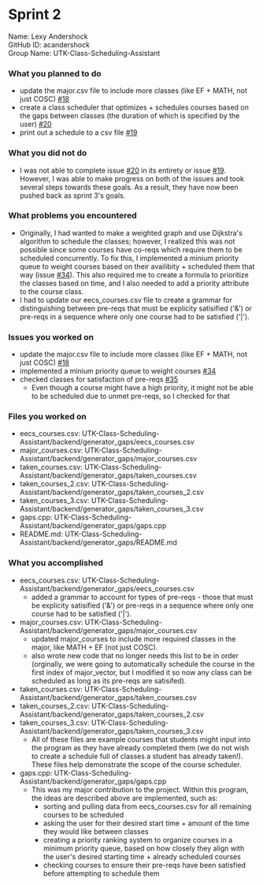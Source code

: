 # Sprint 2

Name: Lexy Andershock</br>
GitHub ID: acandershock</br>
Group Name: UTK-Class-Scheduling-Assistant</br>

### What you planned to do
- update the major.csv file to include more classes (like EF + MATH, not just COSC) [#18](https://github.com/utk-cs340-fall24/UTK-Class-Scheduling-Assistant/issues/18)
- create a class scheduler that optimizes + schedules courses based on the gaps between classes (the duration of which is specified by the user) [#20](https://github.com/utk-cs340-fall24/UTK-Class-Scheduling-Assistant/issues/20)
- print out a schedule to a csv file [#19](https://github.com/utk-cs340-fall24/UTK-Class-Scheduling-Assistant/issues/19)

### What you did not do
- I was not able to complete issue [#20](https://github.com/utk-cs340-fall24/UTK-Class-Scheduling-Assistant/issues/20) in its entirety or issue [#19](https://github.com/utk-cs340-fall24/UTK-Class-Scheduling-Assistant/issues/19). However, I was able to make progress on both of the issues and took several steps towards these goals. As a result, they have now been pushed back as sprint 3's goals.

### What problems you encountered
- Originally, I had wanted to make a weighted graph and use Dijkstra's algorithm to schedule the classes; however, I realized this was not possible since some courses have co-reqs which require them to be scheduled concurrently. To fix this, I implemented a minium priority queue to weight courses based on their availibity + scheduled them that way (issue [#34](https://github.com/utk-cs340-fall24/UTK-Class-Scheduling-Assistant/issues/34)). This also required me to create a formula to prioritize the classes based on time, and I also needed to add a priority attribute to the course class.
- I had to update our eecs_courses.csv file to create a grammar for distinguishing between pre-reqs that must be explicity satisified ('&') or pre-reqs in a sequence where only one course had to be satisfied ('|').

### Issues you worked on
- update the major.csv file to include more classes (like EF + MATH, not just COSC) [#18](https://github.com/utk-cs340-fall24/UTK-Class-Scheduling-Assistant/issues/18)
- implemented a minium priority queue to weight courses [#34](https://github.com/utk-cs340-fall24/UTK-Class-Scheduling-Assistant/issues/34)
- checked classes for satisfaction of pre-reqs [#35](https://github.com/utk-cs340-fall24/UTK-Class-Scheduling-Assistant/issues/35)
  * Even though a course might have a high priority, it might not be able to be scheduled due to unmet pre-reqs, so I checked for that

### Files you worked on
- eecs_courses.csv: UTK-Class-Scheduling-Assistant/backend/generator_gaps/eecs_courses.csv
- major_courses.csv: UTK-Class-Scheduling-Assistant/backend/generator_gaps/major_courses.csv
- taken_courses.csv: UTK-Class-Scheduling-Assistant/backend/generator_gaps/taken_courses.csv
- taken_courses_2.csv: UTK-Class-Scheduling-Assistant/backend/generator_gaps/taken_courses_2.csv
- taken_courses_3.csv: UTK-Class-Scheduling-Assistant/backend/generator_gaps/taken_courses_3.csv
- gaps.cpp: UTK-Class-Scheduling-Assistant/backend/generator_gaps/gaps.cpp
- README.md: UTK-Class-Scheduling-Assistant/backend/generator_gaps/README.md

### What you accomplished
- eecs_courses.csv: UTK-Class-Scheduling-Assistant/backend/generator_gaps/eecs_courses.csv
   * added a grammar to account for types of pre-reqs - those that must be explicity satisified ('&') or pre-reqs in a sequence where only one course had to be satisfied ('|').
- major_courses.csv: UTK-Class-Scheduling-Assistant/backend/generator_gaps/major_courses.csv
  * updated major_courses to include more required classes in the major, like MATH + EF (not just COSC).
  * also wrote new code that no longer needs this list to be in order (orginally, we were going to automatically schedule the course in the first index of major_vector, but I modified it so now any class can be scheduled as long as its pre-reqs are satisifed).
- taken_courses.csv: UTK-Class-Scheduling-Assistant/backend/generator_gaps/taken_courses.csv
- taken_courses_2.csv: UTK-Class-Scheduling-Assistant/backend/generator_gaps/taken_courses_2.csv
- taken_courses_3.csv: UTK-Class-Scheduling-Assistant/backend/generator_gaps/taken_courses_3.csv
  * All of these files are example courses that students might input into the program as they have already completed them (we do not wish to create a schedule full of classes a student has already taken!). These files help demonstrate the scope of the course scheduler.
- gaps.cpp: UTK-Class-Scheduling-Assistant/backend/generator_gaps/gaps.cpp
  * This was my major contribution to the project. Within this program, the ideas are described above are implemented, such as:
     * sorting and pulling data from eecs_courses.csv for all remaining courses to be scheduled
     * asking the user for their desired start time + amount of the time they would like between classes
     * creating a priority ranking system to organize courses in a minimum priority queue, based on how closely they align with the user's desired starting time + already scheduled courses
     * checking courses to ensure their pre-reqs have been satisfied before attempting to schedule them
